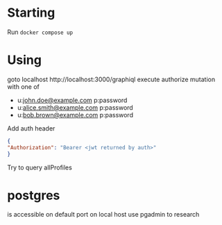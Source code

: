 # Starting
Run `docker compose up`

# Using
goto localhost http://localhost:3000/graphiql
execute authorize mutation with one of

* u:john.doe@example.com p:password
* u:alice.smith@example.com p:password
* u:bob.brown@example.com p:password

Add auth header

```json
{
"Authorization": "Bearer <jwt returned by auth>"
}


```

Try to query allProfiles

# postgres
is accessible on default port on local host use pgadmin to research